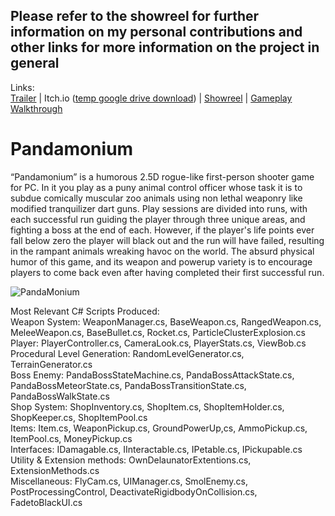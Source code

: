 Please refer to the showreel for further information on my personal contributions and other links for more information on the project in general
---------
Links:  
<a href="https://www.youtube.com/watch?v=8UDz6PhGyvI">Trailer</a> | Itch.io (<a href="https://drive.google.com/drive/folders/1HmmUVRiGLJXIOH460v6b20BW6dIzkn8w?usp=sharing">temp google drive download</a>) | <a href="https://www.youtube.com/watch?v=i9RFHk3O4r4">Showreel</a> | <a href="https://www.youtube.com/watch?v=q1BjsqRV6fM">Gameplay Walkthrough</a>

# Pandamonium 
“Pandamonium” is a humorous 2.5D rogue-like first-person shooter game for PC. In it you play as a puny animal control officer whose task it is to subdue comically muscular zoo animals using non lethal weaponry like modified tranquilizer dart guns. Play sessions are divided into runs, with each successful run guiding the player through three unique areas, and fighting a boss at the end of each. However, if the player's life points ever fall below zero the player will black out and the run will have failed, resulting in the rampant animals wreaking havoc on the world. The absurd physical humor of this game, and its weapon and powerup variety is to encourage players to come back even after having completed their first successful run.

![PandaMonium](https://user-images.githubusercontent.com/59093470/180043078-99188f71-97e5-4fd7-80a5-b22a9184bb83.png)

Most Relevant C# Scripts Produced:  
Weapon System: WeaponManager.cs, BaseWeapon.cs, RangedWeapon.cs, MeleeWeapon.cs, BaseBullet.cs, Rocket.cs, ParticleClusterExplosion.cs  
Player: PlayerController.cs, CameraLook.cs, PlayerStats.cs, ViewBob.cs  
Procedural Level Generation: RandomLevelGenerator.cs, TerrainGenerator.cs  
Boss Enemy: PandaBossStateMachine.cs, PandaBossAttackState.cs, PandaBossMeteorState.cs, PandaBossTransitionState.cs, PandaBossWalkState.cs  
Shop System: ShopInventory.cs, ShopItem.cs, ShopItemHolder.cs, ShopKeeper.cs, ShopItemPool.cs  
Items: Item.cs, WeaponPickup.cs, GroundPowerUp,cs, AmmoPickup.cs, ItemPool.cs, MoneyPickup.cs  
Interfaces: IDamagable.cs, IInteractable.cs, IPetable.cs, IPickupable.cs  
Utility & Extension methods: OwnDelaunatorExtentions.cs, ExtensionMethods.cs  
Miscellaneous: FlyCam.cs, UIManager.cs, SmolEnemy.cs, PostProcessingControl, DeactivateRigidbodyOnCollision.cs, FadetoBlackUI.cs  
